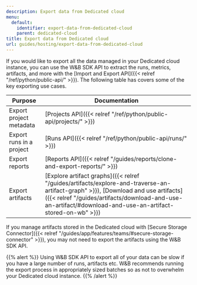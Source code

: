 ```yaml
---
description: Export data from Dedicated cloud
menu:
  default:
    identifier: export-data-from-dedicated-cloud
    parent: dedicated-cloud
title: Export data from Dedicated cloud
url: guides/hosting/export-data-from-dedicated-cloud
---
```


If you would like to export all the data managed in your Dedicated cloud instance, you can use the W&B SDK API to extract the runs, metrics, artifacts, and more with the [Import and Export API]({{< relref "/ref/python/public-api/" >}}). The following table has covers some of the key exporting use cases.

| Purpose | Documentation |
|---------|---------------|
| Export project metadata | [Projects API]({{< relref "/ref/python/public-api/projects/" >}}) |
| Export runs in a project | [Runs API]({{< relref "/ref/python/public-api/runs/" >}}) |
| Export reports | [Reports API]({{< relref "/guides/reports/clone-and-export-reports/" >}}) |
| Export artifacts | [Explore artifact graphs]({{< relref "/guides/artifacts/explore-and-traverse-an-artifact-graph" >}}), [Download and use artifacts]({{< relref "/guides/artifacts/download-and-use-an-artifact/#download-and-use-an-artifact-stored-on-wb" >}}) |

If you manage artifacts stored in the Dedicated cloud with [Secure Storage Connector]({{< relref "/guides/app/features/teams/#secure-storage-connector" >}}), you may not need to export the artifacts using the W&B SDK API.

{{% alert %}}
Using W&B SDK API to export all of your data can be slow if you have a large number of runs, artifacts etc. W&B recommends running the export process in appropriately sized batches so as not to overwhelm your Dedicated cloud instance.
{{% /alert %}}